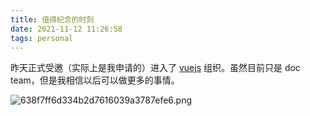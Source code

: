 ```yaml
---
title: 值得纪念的时刻
date: 2021-11-12 11:26:58
tags: personal
---
```


昨天正式受邀（实际上是我申请的）进入了 [vuejs](https://github.com/vuejs) 组织。虽然目前只是 doc team，但是我相信以后可以做更多的事情。

![638f7ff6d334b2d7616039a3787efe6.png](13d7282a4d2649e1b8768d3ceffd71c2.png)
